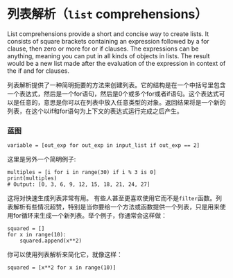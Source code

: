 # 列表解析（```list``` comprehensions）

List comprehensions provide a short and concise way to create lists. It consists of square brackets containing an expression followed by a for clause, then zero or more for or if clauses. The expressions can be anything, meaning you can put in all kinds of objects in lists. The result would be a new list made after the evaluation of the expression in context of the if and for clauses.

列表解析提供了一种简明扼要的方法来创建列表。它的结构是在一个中括号里包含一个表达式，然后是一个for语句，然后是0个或多个for或者if语句。这个表达式可以是任意的，意思是你可以在列表中放入任意类型的对象。返回结果将是一个新的列表，在这个以if和for语句为上下文的表达式运行完成之后产生。


### 蓝图

```
variable = [out_exp for out_exp in input_list if out_exp == 2]
```

这里是另外一个简明例子:
```
multiples = [i for i in range(30) if i % 3 is 0]
print(multiples)
# Output: [0, 3, 6, 9, 12, 15, 18, 21, 24, 27]
```

这将对快速生成列表非常有用。 有些人甚至更喜欢使用它而不是```filter```函数。列表解析有些情况超赞，特别是当你要给一个方法或函数提供一个列表，只是用来使用for循环来生成一个新列表。举个例子，你通常会这样做：
```
squared = []
for x in range(10):
    squared.append(x**2)
```

你可以使用列表解析来简化它，就像这样：

```
squared = [x**2 for x in range(10)]
```